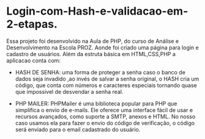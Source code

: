# Login-com-Hash-e-validacao-em-2-etapas.
Essa projeto foi desenvolvido na Aula de PHP, do curso de Análise e Desenvolvimento na Escola PROZ. Aonde foi criado uma página para login e cadastro de usuários.
Além da estruta básica em HTML,CSS,PHP a aplicacao conta com: 

* HASH DE SENHA: uma forma de proteger a senha caso o banco de dados seja invadido ,ao invés de salvar a senha original, o HASH cria um código, que conta com números e caracteres especiais tornando quase que impossivel de desvendar a senha real.

* PHP MAILER: PHPMailer é uma biblioteca popular para PHP que simplifica o envio de e-mails. Ele oferece uma interface fácil de usar e recursos avançados, como suporte a SMTP, anexos e HTML.
No nosso caso usamos ela para fazer o envio do código de verificação, o código será enviado para o email cadastrado do usuário.
